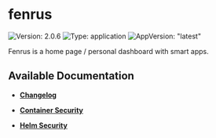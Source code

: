 # fenrus

![Version: 2.0.6](https://img.shields.io/badge/Version-2.0.6-informational?style=flat-square) ![Type: application](https://img.shields.io/badge/Type-application-informational?style=flat-square) ![AppVersion: "latest"](https://img.shields.io/badge/AppVersion-"latest"-informational?style=flat-square)

Fenrus is a home page / personal dashboard with smart apps.   


## Available Documentation

- [**Changelog**](CHANGELOG)

- [**Container Security**](container-security)

- [**Helm Security**](helm-security)

